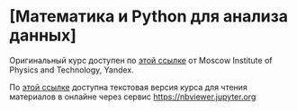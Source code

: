 # [Математика и Python для анализа данных]
Оригинальный курс доступен по [этой ссылке](https://www.coursera.org/learn/mathematics-and-python) от Moscow Institute of Physics and Technology, Yandex.

По [этой ссылке](https://nbviewer.jupyter.org/github/microcoder/course-math-and-python/blob/master/index.ipynb) доступна текстовая версия курса для чтения материалов в онлайне через сервис https://nbviewer.jupyter.org
